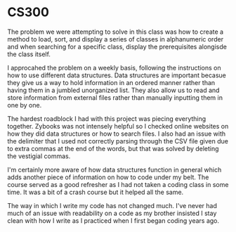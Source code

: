 # CS300

The problem we were attempting to solve in this class was how to create a method to load, sort, and display a series of classes in alphanumeric order and when searching for a specific class, display the prerequisites alongisde the class itself.

I approcahed the problem on a weekly basis, following the instructions on how to use different data structures. Data structures are important becasue they give us a way to hold information in an ordered manner rather than having them in a jumbled unorganized list. They also allow us to read and store information from external files rather than manually inputting them in one by one.

The hardest roadblock I had with this project was piecing everything together. Zybooks was not intensely helpful so I checked online websites on how they did data structures or how to search files. I also had an issue with the delimiter that I used not correctly parsing through the CSV file given due to extra commas at the end of the words, but that was solved by deleting the vestigial commas.

I'm certainly more aware of how data structures function in general which adds another piece of information on how to code under my belt. The course served as a good refresher as I had not taken a coding class in some time. It was a bit of a crash course but it helped all the same.

The way in which I write my code has not changed much. I've never had much of an issue with readability on a code as my brother insisted I stay clean with how I write as I practiced when I first began coding years ago.

